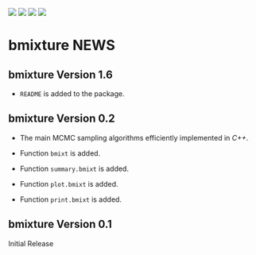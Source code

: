 
![](https://www.r-pkg.org/badges/version/bmixture) ![](https://www.r-pkg.org/badges/last-release/bmixture) ![](https://cranlogs.r-pkg.org/badges/bmixture) 
![](https://cranlogs.r-pkg.org/badges/grand-total/bmixture) 

# **bmixture** NEWS

## **bmixture** Version 1.6

* `README` is added to the package.

## **bmixture** Version 0.2

* The main MCMC sampling algorithms efficiently implemented in *C++*.

* Function `bmixt`         is added.
* Function `summary.bmixt` is added.
* Function `plot.bmixt`    is added.
* Function `print.bmixt`   is added.
	
## **bmixture** Version 0.1

Initial Release

